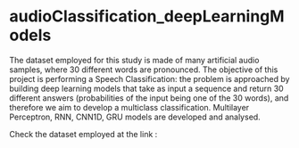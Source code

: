 # audioClassification_deepLearningModels

The dataset employed for this study is made of many artificial audio samples, where 30 different words are pronounced. The objective of this project is performing a Speech Classification: the problem is approached by building deep learning models that take as input a sequence and return 30 different answers (probabilities of the input being one of the 30 words), and therefore we aim to develop a multiclass classification.
Multilayer Perceptron, RNN, CNN1D, GRU models are developed and analysed.

Check the dataset employed at the link : 
